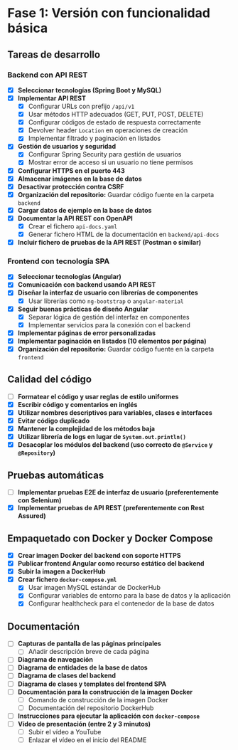 
# Fase 1: Versión con funcionalidad básica

## **Tareas de desarrollo**

### **Backend con API REST**
- [x] **Seleccionar tecnologías (Spring Boot y MySQL)**  
- [x] **Implementar API REST**  
  - [x] Configurar URLs con prefijo `/api/v1`  
  - [x] Usar métodos HTTP adecuados (GET, PUT, POST, DELETE)  
  - [x] Configurar códigos de estado de respuesta correctamente  
  - [x] Devolver header `Location` en operaciones de creación  
  - [x] Implementar filtrado y paginación en listados  
- [x] **Gestión de usuarios y seguridad**  
  - [x] Configurar Spring Security para gestión de usuarios  
  - [x] Mostrar error de acceso si un usuario no tiene permisos  
- [x] **Configurar HTTPS en el puerto 443**  
- [x] **Almacenar imágenes en la base de datos**  
- [x] **Desactivar protección contra CSRF**  
- [x] **Organización del repositorio:** Guardar código fuente en la carpeta `backend`  
- [x] **Cargar datos de ejemplo en la base de datos**  
- [x] **Documentar la API REST con OpenAPI**  
  - [x] Crear el fichero `api-docs.yaml`  
  - [x] Generar fichero HTML de la documentación en `backend/api-docs`  
- [x] **Incluir fichero de pruebas de la API REST (Postman o similar)**

### **Frontend con tecnología SPA**
- [x] **Seleccionar tecnologías (Angular)**  
- [x] **Comunicación con backend usando API REST**  
- [x] **Diseñar la interfaz de usuario con librerías de componentes**  
  - [x] Usar librerías como `ng-bootstrap` o `angular-material`  
- [x] **Seguir buenas prácticas de diseño Angular**  
  - [x] Separar lógica de gestión del interfaz en componentes  
  - [x] Implementar servicios para la conexión con el backend  
- [x] **Implementar páginas de error personalizadas**  
- [x] **Implementar paginación en listados (10 elementos por página)**  
- [x] **Organización del repositorio:** Guardar código fuente en la carpeta `frontend`

## **Calidad del código**
- [ ] **Formatear el código y usar reglas de estilo uniformes**  
- [x] **Escribir código y comentarios en inglés**  
- [x] **Utilizar nombres descriptivos para variables, clases e interfaces**  
- [x] **Evitar código duplicado**  
- [x] **Mantener la complejidad de los métodos baja**  
- [x] **Utilizar librería de logs en lugar de `System.out.println()`**  
- [x] **Desacoplar los módulos del backend (uso correcto de `@Service` y `@Repository`)**

## **Pruebas automáticas**
- [ ] **Implementar pruebas E2E de interfaz de usuario (preferentemente con Selenium)**  
- [x] **Implementar pruebas de API REST (preferentemente con Rest Assured)**  

## **Empaquetado con Docker y Docker Compose**
- [x] **Crear imagen Docker del backend con soporte HTTPS**  
- [x] **Publicar frontend Angular como recurso estático del backend**  
- [x] **Subir la imagen a DockerHub**  
- [x] **Crear fichero `docker-compose.yml`**  
  - [x] Usar imagen MySQL estándar de DockerHub  
  - [x] Configurar variables de entorno para la base de datos y la aplicación  
  - [x] Configurar healthcheck para el contenedor de la base de datos  

## **Documentación**
- [ ] **Capturas de pantalla de las páginas principales**  
  - [ ] Añadir descripción breve de cada página  
- [ ] **Diagrama de navegación**  
- [ ] **Diagrama de entidades de la base de datos**  
- [ ] **Diagrama de clases del backend**  
- [ ] **Diagrama de clases y templates del frontend SPA**  
- [ ] **Documentación para la construcción de la imagen Docker**  
  - [ ] Comando de construcción de la imagen Docker  
  - [ ] Documentación del repositorio DockerHub  
- [ ] **Instrucciones para ejecutar la aplicación con `docker-compose`**  
- [ ] **Vídeo de presentación (entre 2 y 3 minutos)**  
  - [ ] Subir el vídeo a YouTube  
  - [ ] Enlazar el vídeo en el inicio del README  
